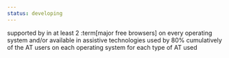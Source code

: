 ```yaml
---
status: developing
---
```


supported by in at least 2 :term[major free browsers] on every operating system and/or available in assistive technologies used by 80% cumulatively of the AT users on each operating system for each type of AT used